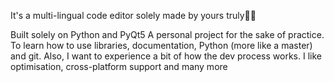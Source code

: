 It's a multi-lingual code editor solely made by yours truly🫠🫠

Built solely on Python and PyQt5
A personal project for the sake of practice. To learn how to use libraries, documentation, Python (more like a master) and git. 
Also, I want to experience a bit of how the dev process works. I like optimisation, cross-platform support and many more

